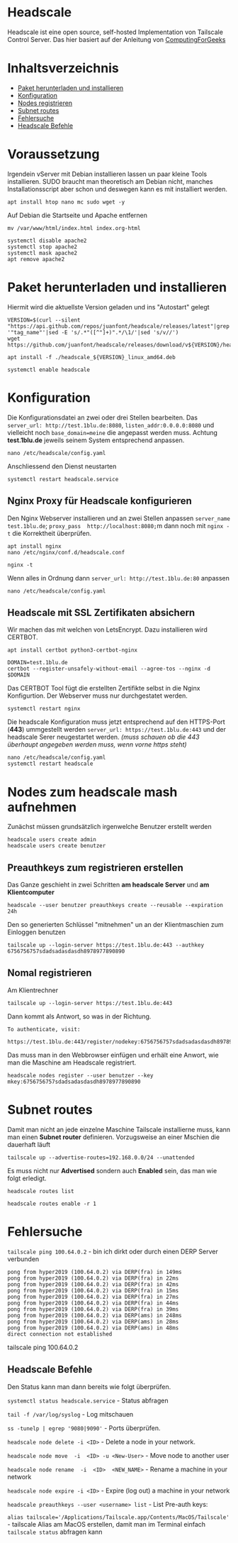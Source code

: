 # Headscale
Headscale ist eine open source, self-hosted Implementation von Tailscale Control Server.
Das hier basiert auf der Anleitung von [ComputingForGeeks](https://computingforgeeks.com/install-and-configure-headscale-on-ubuntu/)

# Inhaltsverzeichnis

- [Paket herunterladen und installieren](https://github.com/OnaldUck/headscale#Paket-herunterladen-und-installieren)
- [Konfiguration](https://github.com/OnaldUck/headscale#Konfiguration)
- [Nodes registrieren](https://github.com/OnaldUck/headscale#Nodes-zum-headscale-mash-aufnehmen)
- [Subnet routes](https://github.com/OnaldUck/headscale#Subnet-routes)
- [Fehlersuche](https://github.com/OnaldUck/headscale#Fehlersuche)
- [Headscale Befehle](https://github.com/OnaldUck/headscale#Headscale-Befehle)


# Voraussetzung
Irgendein vServer mit Debian installieren lassen un paar kleine Tools installieren. SUDO braucht man theoretisch am Debian nicht, manches Installationsscript aber schon und deswegen kann es mit installiert werden.

```
apt install htop nano mc sudo wget -y
```

Auf Debian die Startseite und Apache entfernen
```
mv /var/www/html/index.html index.org-html

systemctl disable apache2
systemctl stop apache2
systemctl mask apache2
apt remove apache2
```

# Paket herunterladen und installieren
Hiermit wird die aktuellste Version geladen und ins "Autostart" gelegt
```
VERSION=$(curl --silent "https://api.github.com/repos/juanfont/headscale/releases/latest"|grep '"tag_name"'|sed -E 's/.*"([^"]+)".*/\1/'|sed 's/v//')
wget https://github.com/juanfont/headscale/releases/download/v${VERSION}/headscale_${VERSION}_linux_amd64.deb

apt install -f ./headscale_${VERSION}_linux_amd64.deb

systemctl enable headscale
```
# Konfiguration
Die Konfigurationsdatei an zwei oder drei Stellen bearbeiten. 
Das `server_url: http://test.1blu.de:8080`, `listen_addr:0.0.0.0:8080` und vielleicht noch `base_domain=meine` die angepasst werden muss. Achtung  **test.1blu.de** jeweils seinem System entsprechend anpassen.

```
nano /etc/headscale/config.yaml
```

Anschliessend den Dienst neustarten

```
systemctl restart headscale.service
```

## Nginx Proxy für Headscale konfigurieren
Den Nginx Webserver installieren und an zwei Stellen anpassen `server_name test.1blu.de`; `proxy_pass  http://localhost:8080;`m dann noch mit `nginx -t` die Korrektheit überprüfen.

```
apt install nginx
nano /etc/nginx/conf.d/headscale.conf

nginx -t
```

Wenn alles in Ordnung dann `server_url: http://test.1blu.de:80` anpassen

```
nano /etc/headscale/config.yaml
```

## Headscale mit SSL Zertifikaten absichern
Wir machen das mit welchen von LetsEncrypt. Dazu installieren wird CERTBOT.
```
apt install certbot python3-certbot-nginx

DOMAIN=test.1blu.de
certbot --register-unsafely-without-email --agree-tos --nginx -d $DOMAIN
```

Das CERTBOT Tool fügt die erstellten Zertifikte selbst in die Nginx Konfigurtion. Der Webserver muss nur durchgestatet werden.
```
systemctl restart nginx
```
Die headscale Konfiguration muss jetzt entsprechend auf den HTTPS-Port (**443**) ummgestellt werden `server_url: https://test.1blu.de:443` und der headscale Serer neugestartet werden. _(muss schauen ob die 443 überhaupt angegeben werden muss, wenn vorne https steht)_
```
nano /etc/headscale/config.yaml
systemctl restart headscale
```

# Nodes zum headscale mash aufnehmen
Zunächst müssen grundsätzlich irgenwelche Benutzer erstellt werden
```
headscale users create admin
headscale users create benutzer
```
## Preauthkeys zum registrieren erstellen
Das Ganze geschieht in zwei Schritten **am headscale Server** und **am Klientcomputer**
```
headscale --user benutzer preauthkeys create --reusable --expiration 24h
```
Den so generierten Schlüssel "mitnehmen" un an der Klientmaschien zum Einloggen benutzen
```
tailscale up --login-server https://test.1blu.de:443 --authkey 6756756757sdadsadasdasdh8978977890890
```

## Nomal registrieren
Am Klientrechner 
```
tailscale up --login-server https://test.1blu.de:443
```
Dann kommt als Antwort, so was in der Richtung.
```
To authenticate, visit:
	https://test.1blu.de:443/register/nodekey:6756756757sdadsadasdasdh8978977890890
```
Das muss man in den Webbrowser einfügen und erhält eine Anwort, wie man die Maschine am Headscale registriert.
```
headscale nodes register --user benutzer --key mkey:6756756757sdadsadasdasdh8978977890890
```

# Subnet routes
Damit man nicht an jede einzelne Maschine Tailscale installierne muss, kann man einen **Subnet router** definieren. Vorzugsweise an einer Mschien die dauerhaft läuft
```
tailscale up --advertise-routes=192.168.0.0/24 --unattended
```
Es muss nicht nur **Advertised** sondern auch **Enabled** sein, das man wie folgt erledigt. 
```
headscale routes list

headscale routes enable -r 1
```

# Fehlersuche
`tailscale ping 100.64.0.2` - bin ich dirkt oder durch einen DERP Server verbunden

```
pong from hyper2019 (100.64.0.2) via DERP(fra) in 149ms
pong from hyper2019 (100.64.0.2) via DERP(fra) in 22ms
pong from hyper2019 (100.64.0.2) via DERP(fra) in 42ms
pong from hyper2019 (100.64.0.2) via DERP(fra) in 15ms
pong from hyper2019 (100.64.0.2) via DERP(fra) in 27ms
pong from hyper2019 (100.64.0.2) via DERP(fra) in 44ms
pong from hyper2019 (100.64.0.2) via DERP(fra) in 39ms
pong from hyper2019 (100.64.0.2) via DERP(ams) in 248ms
pong from hyper2019 (100.64.0.2) via DERP(ams) in 28ms
pong from hyper2019 (100.64.0.2) via DERP(ams) in 48ms
direct connection not established
```
tailscale ping 100.64.0.2



## Headscale Befehle
Den Status kann man dann bereits wie folgt überprüfen.

`systemctl status headscale.service` - Status abfragen

`tail -f /var/log/syslog` - Log mitschauen

`ss -tunelp | egrep '9080|9090'` - Ports überprüfen.

`headscale node delete -i <ID>` - Delete a node in your network.

`headscale node move  -i  <ID> -u <New-User>` - Move node to another user

`headscale node rename  -i  <ID>  <NEW_NAME>` - Rename a machine in your network

`headscale node expire -i <ID>` - Expire (log out) a machine in your network

`headscale preauthkeys --user <username> list` - List Pre-auth keys:

`alias tailscale='/Applications/Tailscale.app/Contents/MacOS/Tailscale'` - tailscale Alias am MacOS erstellen, damit man im Terminal einfach `tailscale status` abfragen kann


